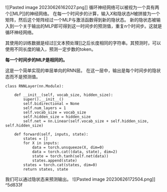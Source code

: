 ![[Pasted image 20230626162027.png]]
循环神经网络可以被视为一个具有两个[[MLP]]的神经网络。
在每一个时间步的计算，输入$X$和隐状态$H$被拼接为一个矩阵，然后这个矩阵经过一个MLP与激活函数得到新的隐状态。
新的隐状态被输入到一个关于输出的MLP即可得到这一时间步的预测值，重复n个时间步。这就是循环神经网络。

其使用的训练数据是经过[[文本预处理]]之后长度相同的字符串。其预测时，可以使用不同长度的输入，预测一定步数的token。

**每一个时间步的MLP是相同的。**

这是一个简单实现的单层单向的RNN层。
在这一层中，输出是每个时间步的隐状态而不是预测值。
```
class RNNLayer(nn.Module):  
  
    def __init__(self, vocab_size, hidden_size):  
        super().__init__()  
        self.bidirectional = None  
        self.num_layers = 1  
        self.vocab_size = vocab_size  
        self.hidden_size = hidden_size  
        self.net = nn.Linear(self.vocab_size + self.hidden_size, self.hidden_size)  
  
    def forward(self, inputs, state):  
        states = []  
        for X in inputs:  
            data = torch.unsqueeze(X, dim=0)  
            data = torch.cat((data, state), dim=2)  
            state = torch.tanh(self.net(data))  
            states.append(state)  
        states = torch.cat(states, dim=0)  
        return states, state
```

我们可以通过隐状态来预测输出。
![[Pasted image 20230626172504.png]] ^5d833f
